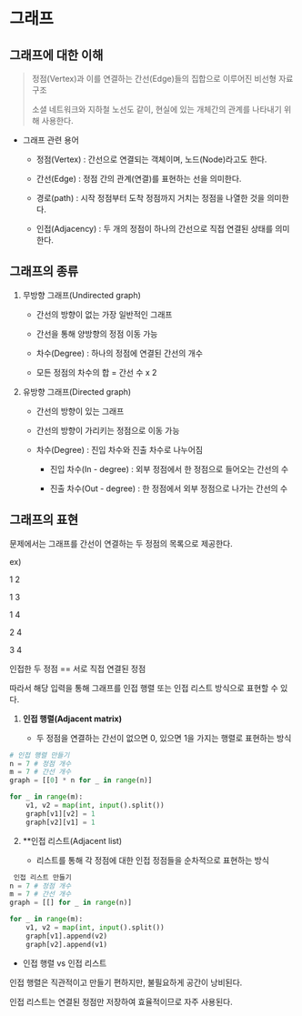 # 그래프

## 그래프에 대한 이해

> 정점(Vertex)과 이를 연결하는 간선(Edge)들의 집합으로 이루어진 비선형 자료구조
> 
> 소셜 네트워크와 지하철 노선도 같이, 현실에 있는 개체간의 관계를 나타내기 위해 사용한다.

- 그래프 관련 용어
  
  - 정점(Vertex) : 간선으로 연결되는 객체이며, 노드(Node)라고도 한다.
  
  - 간선(Edge) : 정점 간의 관계(연결)를 표현하는 선을 의미한다.
  
  - 경로(path) : 시작 정점부터 도착 정점까지 거치는 정점을 나열한 것을 의미한다.
  
  - 인접(Adjacency) : 두 개의 정점이 하나의 간선으로 직접 연결된 상태를 의미한다.

## 그래프의 종류

1. 무방향 그래프(Undirected graph)
   
   - 간선의 방향이 없는 가장 일반적인 그래프
   
   - 간선을 통해 양방향의 정점 이동 가능
   
   - 차수(Degree) : 하나의 정점에 연결된 간선의 개수
   
   - 모든 정점의 차수의 합 = 간선 수 x 2

2. 유방향 그래프(Directed graph)
   
   - 간선의 방향이 있는 그래프
   
   - 간선의 방향이 가리키는 정점으로 이동 가능
   
   - 차수(Degree) : 진입 차수와 진출 차수로 나누어짐
     
     - 진입 차수(In - degree) : 외부 정점에서 한 정점으로 들어오는 간선의 수
     
     - 진출 차수(Out - degree) : 한 정점에서 외부 정점으로 나가는 간선의 수

## 그래프의 표현

문제에서는 그래프를 간선이 연결하는 두 정점의 목록으로 제공한다.

ex)

1 2

1 3

1 4

2 4

3 4

인접한 두 정점 == 서로 직접 연결된 정점

따라서 해당 입력을 통해 그래프를 인접 행렬 또는 인접 리스트 방식으로 표현할 수 있다.

1. **인접 행렬(Adjacent matrix)**
   
   - 두 정점을 연결하는 간선이 없으면 0, 있으면 1을 가지는 행렬로 표현하는 방식

```python
# 인접 행렬 만들기
n = 7 # 정점 개수
m = 7 # 간선 개수
graph = [[0] * n for _ in range(n)]

for _ in range(m):
    v1, v2 = map(int, input().split())
    graph[v1][v2] = 1
    graph[v2][v1] = 1
```

2. **인접 리스트(Adjacent list)
   
   - 리스트를 통해 각 정점에 대한 인접 정점들을 순차적으로 표현하는 방식

```python
 인접 리스트 만들기
n = 7 # 정점 개수
m = 7 # 간선 개수
graph = [[] for _ in range(n)]

for _ in range(m):
    v1, v2 = map(int, input().split())
    graph[v1].append(v2)
    graph[v2].append(v1)
```

- 인접 행렬 vs 인접 리스트

인접 행렬은 직관적이고 만들기 편하지만, 불필요하게 공간이 낭비된다.

인접 리스트는 연결된 정점만 저장하여 효율적이므로 자주 사용된다.
